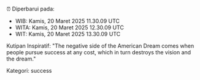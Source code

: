 ⏰ Diperbarui pada:
- WIB: Kamis, 20 Maret 2025 11.30.09 UTC
- WITA: Kamis, 20 Maret 2025 12.30.09 UTC
- WIT: Kamis, 20 Maret 2025 13.30.09 UTC

Kutipan Inspiratif:
"The negative side of the American Dream comes when people pursue success at any cost, which in turn destroys the vision and the dream."


Kategori: success

